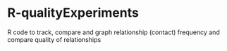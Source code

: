 # R-qualityExperiments
R code to track, compare and graph relationship (contact) frequency and compare quality of relationships
